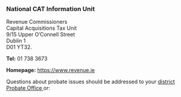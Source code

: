 ###  National CAT Information Unit

Revenue Commissioners  
Capital Acquisitions Tax Unit  
9/15 Upper O’Connell Street  
Dublin 1  
D01 YT32.

**Tel:** 01 738 3673

**Homepage:** [ https://www.revenue.ie ](https://www.revenue.ie)

Questions about probate issues should be addressed to your [ district Probate
Office
](https://www.courts.ie/acc/alfresco/2f5735d5-6c46-4489-8b5b-564b015aca9a/District%20Probate%20Registry%20Contacts%20Details.pdf/doc/1)
or:
